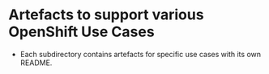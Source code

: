 # Artefacts to support various OpenShift Use Cases

* Each subdirectory contains artefacts for specific use cases with its own README.

